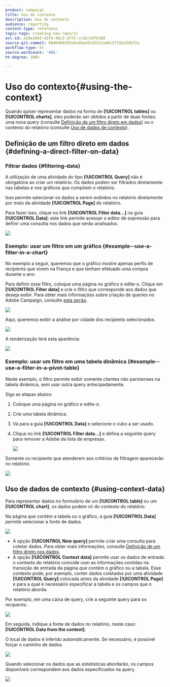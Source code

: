 ```yaml
---
product: campaign
title: Uso do contexto
description: Uso do contexto
audience: reporting
content-type: reference
topic-tags: creating-new-reports
exl-id: a19e2843-d3f9-48c3-af72-cc1bc54f6360
source-git-commit: 98d646919fedc66ee9145522ad0c5f15b25dbf2e
workflow-type: ht
source-wordcount: '485'
ht-degree: 100%

---
```


# Uso do contexto{#using-the-context}

Quando quiser representar dados na forma de **[!UICONTROL tables]** ou **[!UICONTROL charts]**, eles poderão ser obtidos a partir de duas fontes: uma nova query (consulte [Definição de um filtro direto em dados](#defining-a-direct-filter-on-data)) ou o contexto do relatório (consulte [Uso de dados de contexto](#using-context-data)).

## Definição de um filtro direto em dados {#defining-a-direct-filter-on-data}

### Filtrar dados {#filtering-data}

A utilização de uma atividade do tipo **[!UICONTROL Query]** não é obrigatória ao criar um relatório. Os dados podem ser filtrados diretamente nas tabelas e nos gráficos que compõem o relatório.

Isso permite selecionar os dados a serem exibidos no relatório diretamente por meio da atividade **[!UICONTROL Page]** do relatório.

Para fazer isso, clique no link **[!UICONTROL Filter data...]** na guia **[!UICONTROL Data]**: este link permite acessar o editor de expressão para definir uma consulta nos dados que serão analisados.

![](assets/reporting_filter_data_from_page.png)

### Exemplo: usar um filtro em um gráfico {#example--use-a-filter-in-a-chart}

No exemplo a seguir, queremos que o gráfico mostre apenas perfis de recipients que vivem na França e que tenham efetuado uma compra durante o ano.

Para definir esse filtro, coloque uma página no gráfico e edite-o. Clique em **[!UICONTROL Filter data]** e crie o filtro que corresponde aos dados que deseja exibir. Para obter mais informações sobre criação de queries no Adobe Campaign, consulte [esta seção](../../platform/using/about-queries-in-campaign.md).

![](assets/s_ncs_advuser_report_wizard_029.png)

Aqui, queremos exibir a análise por cidade dos recipients selecionados.

![](assets/reporting_graph_with_2vars.png)

A renderização terá esta aparência:

![](assets/reporting_graph_with_2vars_preview.png)

### Exemplo: usar um filtro em uma tabela dinâmica {#example--use-a-filter-in-a-pivot-table}

Neste exemplo, o filtro permite exibir somente clientes não parisienses na tabela dinâmica, sem usar outra query antecipadamente.

Siga as etapas abaixo:

1. Coloque uma página no gráfico e edite-o.
1. Crie uma tabela dinâmica.
1. Vá para a guia **[!UICONTROL Data]** e selecione o cubo a ser usado.
1. Clique no link **[!UICONTROL Filter data...]** e defina a seguinte query para remover a Adobe da lista de empresas.

   ![](assets/s_ncs_advuser_report_display_03.png)

Somente os recipients que atenderem aos critérios de filtragem aparecerão no relatório.

![](assets/s_ncs_advuser_report_display_04.png)

## Uso de dados de contexto {#using-context-data}

Para representar dados no formulário de um **[!UICONTROL table]** ou um **[!UICONTROL chart]**, os dados podem vir do contexto do relatório.

Na página que contém a tabela ou o gráfico, a guia **[!UICONTROL Data]** permite selecionar a fonte de dados.

![](assets/s_ncs_advuser_report_datasource_3.png)

* A opção **[!UICONTROL New query]** permite criar uma consulta para coletar dados. Para obter mais informações, consulte [Definição de um filtro direto nos dados](#defining-a-direct-filter-on-data).
* A opção **[!UICONTROL Context data]** permite usar os dados de entrada: o contexto do relatório coincide com as informações contidas na transição de entrada da página que contém o gráfico ou a tabela. Esse contexto pode, por exemplo, conter dados coletados por uma atividade **[!UICONTROL Query]** colocada antes da atividade **[!UICONTROL Page]** e para a qual é necessário especificar a tabela e os campos que o relatório aborda.

Por exemplo, em uma caixa de query, crie a seguinte query para os recipients:

![](assets/s_ncs_advuser_report_datasource_2.png)

Em seguida, indique a fonte de dados no relatório, neste caso: **[!UICONTROL Data from the context]**.

O local de dados é inferido automaticamente. Se necessário, é possível forçar o caminho de dados.

![](assets/s_ncs_advuser_report_datasource_4.png)

Quando selecionar os dados que as estatísticas abordarão, os campos disponíveis correspondem aos dados especificados na query.

![](assets/s_ncs_advuser_report_datasource_1.png)
